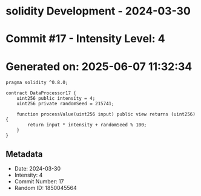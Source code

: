 ﻿# solidity Development - 2024-03-30
# Commit #17 - Intensity Level: 4
# Generated on: 2025-06-07 11:32:34
```solidity
pragma solidity ^0.8.0;

contract DataProcessor17 {
    uint256 public intensity = 4;
    uint256 private randomSeed = 215741;

    function processValue(uint256 input) public view returns (uint256) {
        return input * intensity + randomSeed % 100;
    }
}
```
## Metadata
- Date: 2024-03-30
- Intensity: 4
- Commit Number: 17
- Random ID: 1850045564
